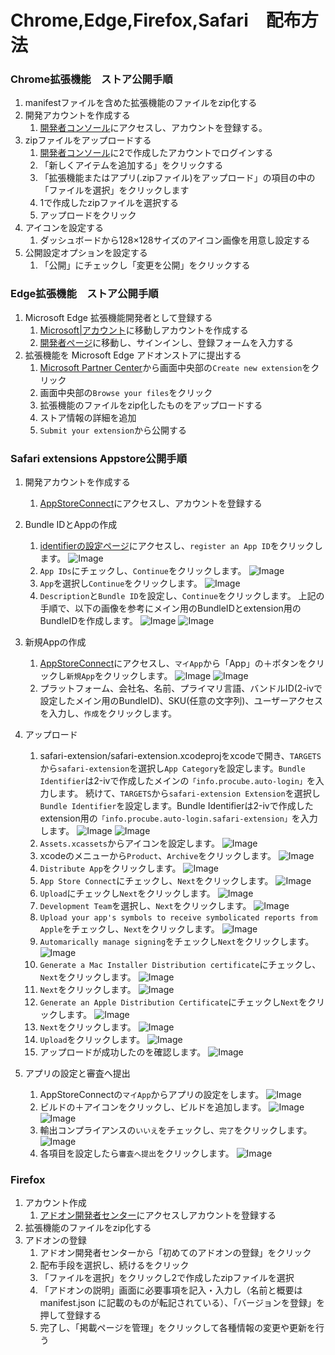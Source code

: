 # Chrome,Edge,Firefox,Safari　配布方法

### Chrome拡張機能　ストア公開手順
1. manifestファイルを含めた拡張機能のファイルをzip化する
2. 開発アカウントを作成する
   1. [開発者コンソール](https://chrome.google.com/webstore/devconsole/register)にアクセスし、アカウントを登録する。
3. zipファイルをアップロードする
   1. [開発者コンソール](https://chrome.google.com/webstore/devconsole/register)に2で作成したアカウントでログインする
   2. 「新しくアイテムを追加する」をクリックする
   3. 「拡張機能またはアプリ(.zipファイル)をアップロード」の項目の中の「ファイルを選択」をクリックします
   4. 1で作成したzipファイルを選択する
   5. アップロードをクリック
4. アイコンを設定する
   1. ダッシュボードから128×128サイズのアイコン画像を用意し設定する
5. 公開設定オプションを設定する
   1. 「公開」にチェックし「変更を公開」をクリックする

### Edge拡張機能　ストア公開手順
1. Microsoft Edge 拡張機能開発者として登録する
   1. [Microsoft|アカウント](https://account.microsoft.com/account)に移動しアカウントを作成する
   2. [開発者ページ](https://partner.microsoft.com/dashboard/microsoftedge/public/login?ref=dd)に移動し、サインインし、登録フォームを入力する
2. 拡張機能を Microsoft Edge アドオンストアに提出する
   1. [Microsoft Partner Center](https://partner.microsoft.com/en-us/dashboard/microsoftedge/overview)から画面中央部の`Create new extension`をクリック
   2. 画面中央部の`Browse your files`をクリック
   3. 拡張機能のファイルをzip化したものをアップロードする
   4. ストア情報の詳細を追加
   5. `Submit your extension`から公開する

### Safari extensions Appstore公開手順
1. 開発アカウントを作成する
   1. [AppStoreConnect](https://appstoreconnect.apple.com/login)にアクセスし、アカウントを登録する
2. Bundle IDとAppの作成
   1. [identifierの設定ページ](https://developer.apple.com/account/resources/identifiers/list)にアクセスし、`register an App ID`をクリックします。
   ![Image](./img/docs/safari/safari_3.png)
   2. `App IDs`にチェックし、`Continue`をクリックします。
   ![Image](./img/docs/safari/safari_4.png)
   3. `App`を選択し`Continue`をクリックします。
   ![Image](./img/docs/safari/safari_5.png)
   4. `Description`と`Bundle ID`を設定し、`Continue`をクリックします。
   上記の手順で、以下の画像を参考にメイン用のBundleIDとextension用のBundleIDを作成します。
   ![Image](./img/docs/safari/safari_6.png)
   ![Image](./img/docs/safari/safari_6.5.png)
3. 新規Appの作成
   1. [AppStoreConnect](https://appstoreconnect.apple.com/)にアクセスし、`マイApp`から「App」の＋ボタンをクリックし`新規App`をクリックします。
   ![Image](./img/docs/safari/safari_1.png)
   ![Image](./img/docs/safari/safari_2.png)
   2. プラットフォーム、会社名、名前、プライマリ言語、バンドルID(2-ivで設定したメイン用のBundleID)、SKU(任意の文字列)、ユーザーアクセスを入力し、`作成`をクリックします。
4. アップロード
   1. safari-extension/safari-extension.xcodeprojをxcodeで開き、`TARGETS`から`safari-extension`を選択し`App Category`を設定します。`Bundle Identifier`は2-ivで作成したメインの`「info.procube.auto-login」`を入力します。
   続けて、`TARGETS`から`safari-extension Extension`を選択し`Bundle Identifier`を設定します。Bundle Identifierは2-ivで作成したextension用の`「info.procube.auto-login.safari-extension」`を入力します。
   ![Image](./img/docs/safari/safari_9.png)
   ![Image](./img/docs/safari/safari_10.png)
   1. `Assets.xcassets`からアイコンを設定します。
   ![Image](./img/docs/safari/safari_13.png)
   1. xcodeのメニューから`Product`、`Archive`をクリックします。
   ![Image](./img/docs/safari/safari_11.png)
   1. `Distribute App`をクリックします。
   ![Image](./img/docs/safari/safari_12.png)
   1. `App Store Connect`にチェックし、`Next`をクリックします。
   ![Image](./img/docs/safari/safari_14.png)
   1. `Upload`にチェックし`Next`をクリックします。
   ![Image](./img/docs/safari/safari_15.png)
   1. `Development Team`を選択し、`Next`をクリックします。
   ![Image](./img/docs/safari/safari_16.png)
   1. `Upload your app's symbols to receive symbolicated reports from Apple`をチェックし、`Next`をクリックします。
   ![Image](./img/docs/safari/safari_17.png)
   1. `Automarically manage signing`をチェックし`Next`をクリックします。
   ![Image](./img/docs/safari/safari_18.png)
   1.  `Generate a Mac Installer Distribution certificate`にチェックし、`Next`をクリックします。
   ![Image](./img/docs/safari/safari_19.png)
   11. `Next`をクリックします。
   ![Image](./img/docs/safari/safari_20.png)
   12. `Generate an Apple Distribution Certificate`にチェックし`Next`をクリックします。
   ![Image](./img/docs/safari/safari_21.png)
   13. `Next`をクリックします。
   ![Image](./img/docs/safari/safari_22.png)
   14. `Upload`をクリックします。
   ![Image](./img/docs/safari/safari_23.png)
   15. アップロードが成功したのを確認します。
   ![Image](./img/docs/safari/safari_24.png)

4. アプリの設定と審査へ提出
   1. AppStoreConnectの`マイApp`からアプリの設定をします。
   ![Image](./img/docs/safari/safari_25.png)
   2. ビルドの＋アイコンをクリックし、ビルドを追加します。
   ![Image](./img/docs/safari/safari_27.png)
   ![Image](./img/docs/safari/safari_28.png)
   3. 輸出コンプライアンスの`いいえ`をチェックし、`完了`をクリックします。
   ![Image](./img/docs/safari/safari_29.png)
   4. 各項目を設定したら`審査へ提出`をクリックします。
   ![Image](./img/docs/safari/safari_26.png)
### Firefox
1. アカウント作成
   1. [アドオン開発者センター](https://addons.mozilla.org/ja/developers/)にアクセスしアカウントを登録する
2. 拡張機能のファイルをzip化する
3. アドオンの登録
   1. アドオン開発者センターから「初めてのアドオンの登録」をクリック
   2. 配布手段を選択し、続けるをクリック
   3. 「ファイルを選択」をクリックし2で作成したzipファイルを選択
   4. 「アドオンの説明」画面に必要事項を記入・入力し（名前と概要は manifest.json に記載のものが転記されている）、「バージョンを登録」を押して登録する
   5. 完了し、「掲載ページを管理」をクリックして各種情報の変更や更新を行う
